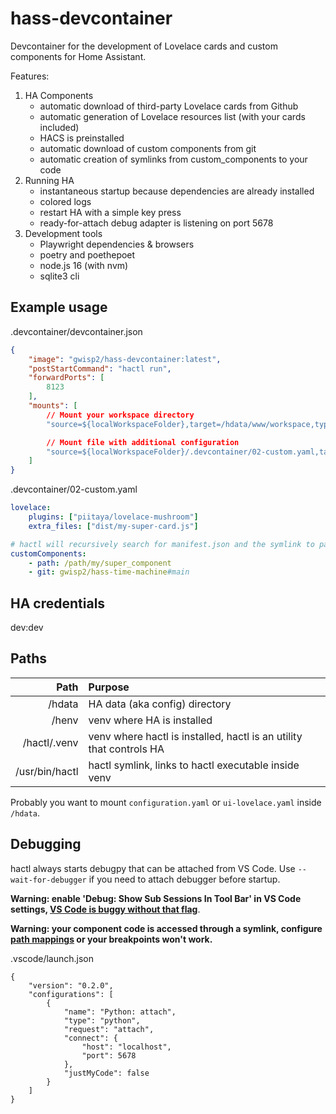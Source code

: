 # hass-devcontainer

Devcontainer for the development of Lovelace cards and custom components for Home Assistant.

Features:
1. HA Components
    - automatic download of third-party Lovelace cards from Github
    - automatic generation of Lovelace resources list (with your cards included)
    - HACS is preinstalled
    - automatic download of custom components from git
    - automatic creation of symlinks from custom_components to your code
2. Running HA
    - instantaneous startup because dependencies are already installed
    - colored logs
    - restart HA with a simple key press
    - ready-for-attach debug adapter is listening on port 5678
3. Development tools
    - Playwright dependencies & browsers
    - poetry and poethepoet
    - node.js 16 (with nvm)
    - sqlite3 cli

## Example usage

.devcontainer/devcontainer.json
```json
{
    "image": "gwisp2/hass-devcontainer:latest",
    "postStartCommand": "hactl run",
    "forwardPorts": [
        8123
    ],
    "mounts": [
        // Mount your workspace directory
        "source=${localWorkspaceFolder},target=/hdata/www/workspace,type=bind",

        // Mount file with additional configuration
        "source=${localWorkspaceFolder}/.devcontainer/02-custom.yaml,target=/etc/hactl/02-custom.yaml,type=bind"
    ]
}
```

.devcontainer/02-custom.yaml
```yaml
lovelace:
    plugins: ["piitaya/lovelace-mushroom"]
    extra_files: ["dist/my-super-card.js"]

# hactl will recursively search for manifest.json and the symlink to parent of manifest.json will be added to custom_components
customComponents:
    - path: /path/my/super_component
    - git: gwisp2/hass-time-machine#main
```

## HA credentials
dev:dev

## Paths
| Path             |  Purpose      |
|-----------------:|:--------------|
| /hdata   | HA data (aka config) directory |
| /henv   | venv where HA is installed |
| /hactl/.venv | venv where hactl is installed, hactl is an utility that controls HA   |
| /usr/bin/hactl   | hactl symlink, links to hactl executable inside venv |

Probably you want to mount `configuration.yaml` or `ui-lovelace.yaml` inside `/hdata`.

## Debugging
hactl always starts debugpy that can be attached from VS Code.
Use `--wait-for-debugger` if you need to attach debugger before startup.

**Warning: enable 'Debug: Show Sub Sessions In Tool Bar' in VS Code settings, [VS Code is buggy without that flag](https://github.com/microsoft/vscode-python/issues/19720)**.

**Warning: your component code is accessed through a symlink, configure [path mappings](https://code.visualstudio.com/docs/python/debugging) or your breakpoints won't work.**


.vscode/launch.json
```
{
    "version": "0.2.0",
    "configurations": [
        {
            "name": "Python: attach",
            "type": "python",
            "request": "attach",
            "connect": {
                "host": "localhost",
                "port": 5678
            },
            "justMyCode": false
        }
    ]
}
```